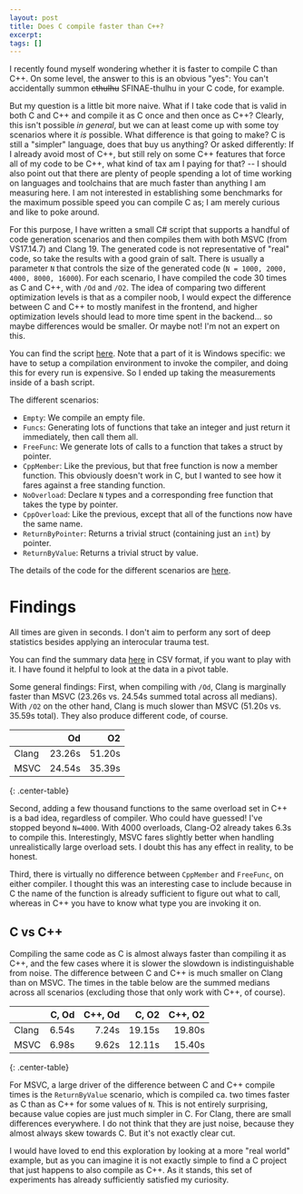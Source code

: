 ```yaml
---
layout: post
title: Does C compile faster than C++?
excerpt:
tags: []
---
```


I recently found myself wondering whether it is faster to compile C than C++. On some level, the answer to this is an obvious "yes": You can't accidentally summon ~~cthulhu~~ SFINAE-thulhu in your C code, for example.

But my question is a little bit more naive. What if I take code that is valid in both C and C++ and compile it as C once and then once as C++? Clearly, this isn't possible _in general_, but we can at least come up with some toy scenarios where it *is* possible. What difference is that going to make? C is still a "simpler" language, does that buy us anything? Or asked differently: If I already avoid most of C++, but still rely on some C++ features that force all of my code to be C++, what kind of tax am I paying for that? -- I should also point out that there are plenty of people spending a lot of time working on languages and toolchains that are much faster than anything I am measuring here. I am not interested in establishing some benchmarks for the maximum possible speed you can compile C as; I am merely curious and like to poke around.

For this purpose, I have written a small C# script that supports a handful of code generation scenarios and then compiles them with both MSVC (from VS17.14.7) and Clang 19. The generated code is not representative of "real" code, so take the results with a good grain of salt. There is usually a parameter `N` that controls the size of the generated code (`N = 1000, 2000, 4000, 8000, 16000`). For each scenario, I have compiled the code 30 times as C and C++, with `/Od` and `/O2`. The idea of comparing two different optimization levels is that as a compiler noob, I would expect the difference between C and C++ to mostly manifest in the frontend, and higher optimization levels should lead to more time spent in the backend... so maybe differences would be smaller. Or maybe not! I'm not an expert on this.

You can find the script [here](https://github.com/sschoener/c-vs-cpp-compile-times). Note that a part of it is Windows specific: we have to setup a compilation environment to invoke the compiler, and doing this for every run is expensive. So I ended up taking the measurements inside of a bash script.

The different scenarios:
 * `Empty`: We compile an empty file.
 * `Funcs`: Generating lots of functions that take an integer and just return it immediately, then call them all.
 * `FreeFunc`: We generate lots of calls to a function that takes a struct by pointer.
 * `CppMember`: Like the previous, but that free function is now a member function. This obviously doesn't work in C, but I wanted to see how it fares against a free standing function.
 * `NoOverload`: Declare `N` types and a corresponding free function that takes the type by pointer.
 * `CppOverload`: Like the previous, except that all of the functions now have the same name.
 * `ReturnByPointer`: Returns a trivial struct (containing just an `int`) by pointer.
 * `ReturnByValue`: Returns a trivial struct by value.

The details of the code for the different scenarios are [here](https://github.com/sschoener/c-vs-cpp-compile-times/blob/9ba361a484695438504ed0ac8199104dc910849b/Program.cs#L307).

# Findings
All times are given in seconds. I don't aim to perform any sort of deep statistics besides applying an interocular trauma test.

You can find the summary data [here](https://github.com/sschoener/c-vs-cpp-compile-times/blob/main/complete.csv) in CSV format, if you want to play with it. I have found it helpful to look at the data in a pivot table.

Some general findings: First, when compiling with `/Od`, Clang is marginally faster than MSVC (23.26s vs. 24.54s summed total across all medians). With `/O2` on the other hand, Clang is much slower than MSVC (51.20s vs. 35.59s total). They also produce different code, of course.


|      | Od    | O2     |
|------|------:|-------:|
|Clang |23.26s | 51.20s |
|MSVC  |24.54s | 35.39s |
{: .center-table}

Second, adding a few thousand functions to the same overload set in C++ is a bad idea, regardless of compiler. Who could have guessed! I've stopped beyond `N=4000`. With 4000 overloads, Clang-O2 already takes 6.3s to compile this. Interestingly, MSVC fares slightly better when handling unrealistically large overload sets. I doubt this has any effect in reality, to be honest. 

Third, there is virtually no difference between `CppMember` and `FreeFunc`, on either compiler. I thought this was an interesting case to include because in C the name of the function is already sufficient to figure out what to call, whereas in C++ you have to know what type you are invoking it on.

## C vs C++
Compiling the same code as C is almost always faster than compiling it as C++, and the few cases where it is slower the slowdown is indistinguishable from noise. The difference between C and C++ is much smaller on Clang than on MSVC. The times in the table below are the summed medians across all scenarios (excluding those that only work with C++, of course).

|      | C, Od  | C++, Od | C, O2   | C++, O2 |
|------|-------:|--------:|--------:|--------:|
|Clang |6.54s   |  7.24s  | 19.15s  | 19.80s  |
|MSVC  |6.98s   |  9.62s  | 12.11s  | 15.40s  |
{: .center-table}

For MSVC, a large driver of the difference between C and C++ compile times is the `ReturnByValue` scenario, which is compiled ca. two times faster as C than as C++ for some values of `N`. This is not entirely surprising, because value copies are just much simpler in C. For Clang, there are small differences everywhere. I do not think that they are just noise, because they almost always skew towards C. But it's not exactly clear cut.

I would have loved to end this exploration by looking at a more "real world" example, but as you can imagine it is not exactly simple to find a C project that just happens to also compile as C++. As it stands, this set of experiments has already sufficiently satisfied my curiosity.